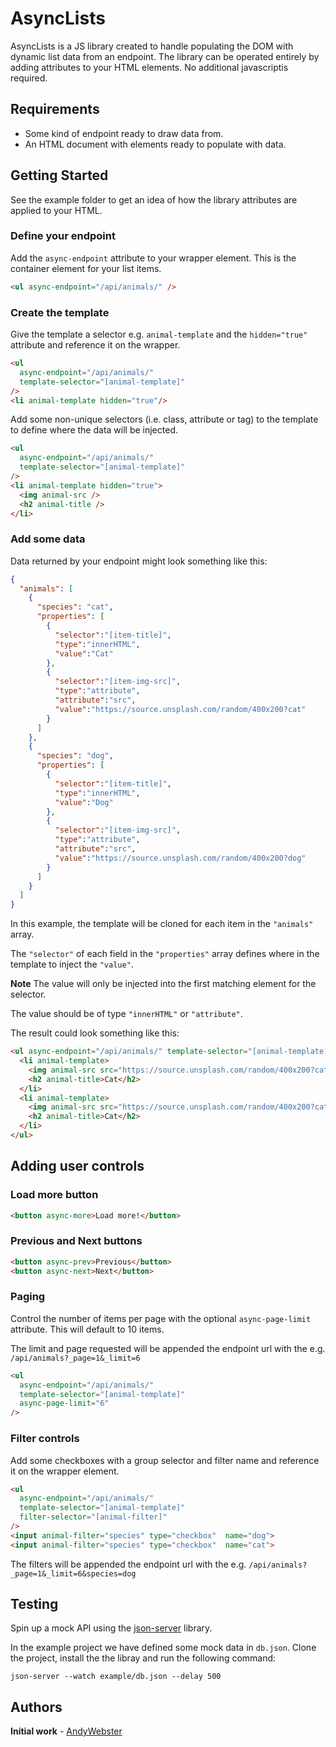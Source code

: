 

# AsyncLists
AsyncLists is a JS library created to handle populating the DOM with dynamic list data from an endpoint.
The library can be operated entirely by adding attributes to your HTML elements. No additional javascriptis  required.

## Requirements
* Some kind of endpoint ready to draw data from.
* An HTML document with elements ready to populate with data.

## Getting Started
See the example folder to get an idea of how the library attributes are applied to your HTML.

### Define your endpoint
Add the ```async-endpoint``` attribute to your wrapper element. 
This is the container element for your list items.
```html
<ul async-endpoint="/api/animals/" />
```

### Create the template
Give the template a selector e.g. ```animal-template``` and the ```hidden="true"``` attribute and reference it on the wrapper.
```html
<ul 
  async-endpoint="/api/animals/" 
  template-selector="[animal-template]" 
/>
<li animal-template hidden="true"/>
```
Add some non-unique selectors (i.e. class, attribute or tag) to the template to define where the data will be injected.
```html
<ul 
  async-endpoint="/api/animals/" 
  template-selector="[animal-template]" 
/>
<li animal-template hidden="true">
  <img animal-src />
  <h2 animal-title />
</li>
```
### Add some data
Data returned by your endpoint might look something like this:
```json
{
  "animals": [
    {
      "species": "cat",
      "properties": [
        {
          "selector":"[item-title]",
          "type":"innerHTML",
          "value":"Cat"
        },
        {
          "selector":"[item-img-src]",
          "type":"attribute",
          "attribute":"src",
          "value":"https://source.unsplash.com/random/400x200?cat"
        }
      ]
    },
    {
      "species": "dog",
      "properties": [
        {
          "selector":"[item-title]",
          "type":"innerHTML",
          "value":"Dog"
        },
        {
          "selector":"[item-img-src]",
          "type":"attribute",
          "attribute":"src",
          "value":"https://source.unsplash.com/random/400x200?dog"
        }
      ]
    }
  ]
}
```

In this example, the template will be cloned for each item in the ```"animals"``` array.

The ```"selector"``` of each field in the ```"properties"``` array defines where in the template to inject the ```"value"```.

**Note** The value will only be injected into the first matching element for the selector.

The value should be of type ```"innerHTML"``` or ```"attribute"```.

The result could look something like this:
```html
<ul async-endpoint="/api/animals/" template-selector="[animal-template]">
  <li animal-template>
    <img animal-src src="https://source.unsplash.com/random/400x200?cat"/>
    <h2 animal-title>Cat</h2>
  </li>
  <li animal-template>
    <img animal-src src="https://source.unsplash.com/random/400x200?cat"/>
    <h2 animal-title>Cat</h2>
  </li>
</ul>
```

## Adding user controls
### Load more button
```html
<button async-more>Load more!</button>
```
### Previous and Next buttons
```html
<button async-prev>Previous</button>
<button async-next>Next</button>
```

### Paging
Control the number of items per page with the optional ```async-page-limit``` attribute.
This will default to 10 items.

The limit and page requested will be appended the endpoint url with the e.g. ```/api/animals?_page=1&_limit=6```

```html
<ul 
  async-endpoint="/api/animals/" 
  template-selector="[animal-template]" 
  async-page-limit="6"
/>
```

### Filter controls
Add some checkboxes with a group selector and filter name and reference it on the wrapper element.

```html
<ul 
  async-endpoint="/api/animals/" 
  template-selector="[animal-template]" 
  filter-selector="[animal-filter]"
/>
<input animal-filter="species" type="checkbox"  name="dog">
<input animal-filter="species" type="checkbox"  name="cat">
```

The filters will be appended the endpoint url with the e.g. ```/api/animals?_page=1&_limit=6&species=dog```

## Testing
Spin up a mock API using the [json-server](https://github.com/typicode/json-server) library.

In the example project we have defined some mock data in ```db.json```. Clone the project, install the the libray and run the following command:
```
json-server --watch example/db.json --delay 500
```
 

## Authors

 **Initial work** - [AndyWebster](https://github.com/AndyWebster)



